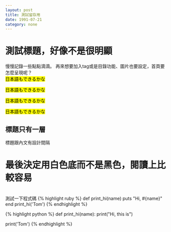 ```yaml
---
layout: post
title: 測試留存用
date: 1991-07-21
category: none
---
```

# 測試標題，好像不是很明顯

慢慢記錄一些點點滴滴。
再來想要加入tag或是目錄功能、圖片也要設定，首頁要怎麼呈現呢？  
<mark class="yellow">日本語もできるかな</mark>  

<mark class="green">日本語もできるかな</mark>  

<mark class="pink">日本語もできるかな</mark>  

<mark class="blue">日本語もできるかな</mark>  

## 標題只有一層
標題跟內文有設計間隔
# 最後決定用白色底而不是黑色，閱讀上比較容易  
<br>
測試一下程式碼
{% highlight ruby %}
def print_hi(name)
  puts "Hi, #{name}"
end
print_hi('Tom')
{% endhighlight %}  


{% highlight python %}
def print_hi(name):
    print("Hi, this is")

print('Tom')
{% endhighlight %}

